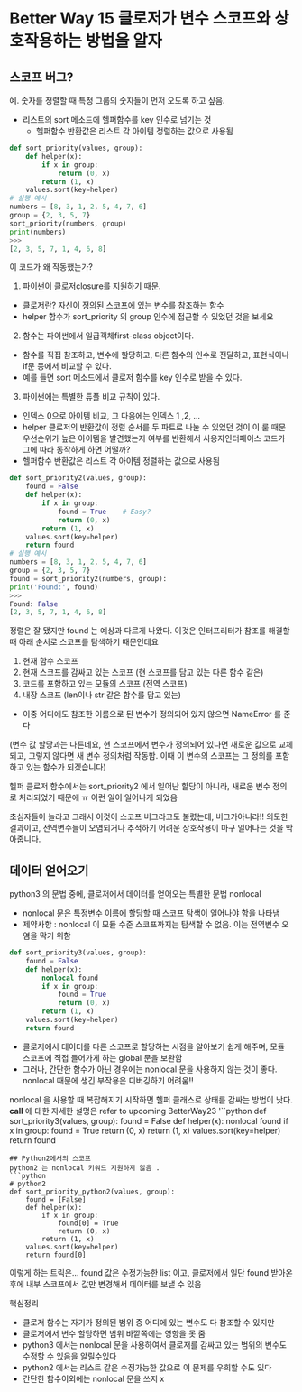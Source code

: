 Better Way 15 클로저가 변수 스코프와 상호작용하는 방법을 알자
======================================
## 스코프 버그?
예. 숫자를 정렬할 때 특정 그룹의 숫자들이 먼저 오도록 하고 싶음. 
* 리스트의 sort 메소드에 헬퍼함수를 key 인수로 넘기는 것 
  * 헬퍼함수 반환값은 리스트 각 아이템 정렬하는 값으로 사용됨 
```python
def sort_priority(values, group):
    def helper(x): 
        if x in group:
            return (0, x)
        return (1, x)
    values.sort(key=helper)
# 실행 예시
numbers = [8, 3, 1, 2, 5, 4, 7, 6] 
group = {2, 3, 5, 7} 
sort_priority(numbers, group)
print(numbers)
>>> 
[2, 3, 5, 7, 1, 4, 6, 8]
```
이 코드가 왜 작동했는가? 
1. 파이썬이 클로저closure를 지원하기 때문. 
  * 클로저란? 자신이 정의된 스코프에 있는 변수를 참조하는 함수 
  * helper 함수가 sort_priority 의 group 인수에 접근할 수 있었던 것을 보세요 
2. 함수는 파이썬에서 일급객체first-class object이다. 
  * 함수를 직접 참조하고, 변수에 할당하고, 다른 함수의 인수로 전달하고, 표현식이나 if문 등에서 비교할 수 있다. 
  * 예를 들면 sort 메소드에서 클로저 함수를 key 인수로 받을 수 있다. 
3. 파이썬에는 특별한 튜플 비교 규칙이 있다. 
  * 인덱스 0으로 아이템 비교, 그 다음에는 인덱스 1 ,2, ... 
  * helper 클로저의 반환값이 정렬 순서를 두 파트로 나눌 수 있었던 것이 이 룰 때문 
우선순위가 높은 아이템을 발견했는지 여부를 반환해서 사용자인터페이스 코드가 그에 따라 동작하게 하면 어떨까? 
  * 헬퍼함수 반환값은 리스트 각 아이템 정렬하는 값으로 사용됨 
```python
def sort_priority2(values, group):
    found = False
    def helper(x): 
        if x in group:
            found = True    # Easy?
            return (0, x)
        return (1, x)
    values.sort(key=helper)
    return found
# 실행 예시
numbers = [8, 3, 1, 2, 5, 4, 7, 6] 
group = {2, 3, 5, 7} 
found = sort_priority2(numbers, group):
print('Found:', found) 
>>> 
Found: False
[2, 3, 5, 7, 1, 4, 6, 8]
```
정렬은 잘 됐지만 found 는 예상과 다르게 나왔다. 이것은 인터프리터가 참조를 해결할 때 아래 순서로 스코프를 탐색하기 때문인데요 
1. 현재 함수 스코프 
2. 현재 스코프를 감싸고 있는 스코프 (현 스코프를 담고 있는 다른 함수 같은) 
3. 코드를 포함하고 있는 모듈의 스코프 (전역 스코프)
4. 내장 스코프 (len이나 str 같은 함수를 담고 있는)
* 이중 어디에도 참조한 이름으로 된 변수가 정의되어 있지 않으면 NameError 를 준다

(변수 값 할당과는 다른데요, 현 스코프에서 변수가 정의되어 있다면 새로운 값으로 교체되고, 그렇지 않다면 새 변수 정의처럼 작동함. 
이때 이 변수의 스코프는 그 정의를 포함하고 있는 함수가 되겠습니다) 

헬퍼 클로저 함수에서는 sort_priority2 에서 일어난 할당이 아니라, 새로운 변수 정의로 처리되었기 때문에 ㅠ 이런 일이 일어나게 되었음 

초심자들이 놀라고 그래서 이것이 스코프 버그라고도 불렸는데, 버그가아니라!! 의도한 결과이고, 전역변수들이 오염되거나 추적하기 어려운 상호작용이 마구 일어나는 것을 막아줍니다. 
## 데이터 얻어오기
python3 의 문법 중에, 클로저에서 데이터를 얻어오는 특별한 문법 nonlocal 
* nonlocal 문은 특정변수 이름에 할당할 때 스코프 탐색이 일어나야 함을 나타냄 
* 제약사항 : nonlocal 이 모듈 수준 스코프까지는 탐색할 수 없음. 이는 전역변수 오염을 막기 위함 
```python
def sort_priority3(values, group):
    found = False
    def helper(x):
        nonlocal found 
        if x in group:
            found = True
            return (0, x)
        return (1, x)
    values.sort(key=helper)
    return found
```
* 클로저에서 데이터를 다른 스코프로 할당하는 시점을 알아보기 쉽게 해주며, 모듈 스코프에 직접 들어가게 하는 global 문을 보완함
* 그러나, 간단한 함수가 아닌 경우에는 nonlocal 문을 사용하지 않는 것이 좋다. nonlocal 때문에 생긴 부작용은 디버깅하기 어려움!! 

nonlocal 을 사용할 때 복잡해지기 시작하면 헬퍼 클래스로 상태를 감싸는 방법이 낫다. __call__ 에 대한 자세한 설명은 refer to upcoming BetterWay23
'``python
def sort_priority3(values, group):
    found = False
    def helper(x):
        nonlocal found 
        if x in group:
            found = True
            return (0, x)
        return (1, x)
    values.sort(key=helper)
    return found
```
## Python2에서의 스코프 
python2 는 nonlocal 키워드 지원하지 않음 . 
```python
# python2
def sort_priority_python2(values, group):
    found = [False]
    def helper(x):
        if x in group:
            found[0] = True
            return (0, x)
        return (1, x)
    values.sort(key=helper)
    return found[0]
```
이렇게 하는 트릭은... found 값은 수정가능한 list 이고, 클로저에서 일단 found 받아온 후에 내부 스코프에서 값만 변경해서 데이터를 보낼 수 있음 

핵심정리 
* 클로저 함수는 자기가 정의된 범위 중 어디에 있는 변수도 다 참조할 수 있지만 
* 클로저에서 변수 할당하면 범위 바깥쪽에는 영향을 못 줌 
* python3 에서는 nonlocal 문을 사용하여서 클로저를 감싸고 있는 범위의 변수도 수정할 수 있음을 알릴수있다 
* python2 에서는 리스트 같은 수정가능한 값으로 이 문제를 우회할 수도 있다 
* 간단한 함수이외에는 nonlocal 문을 쓰지 x 
